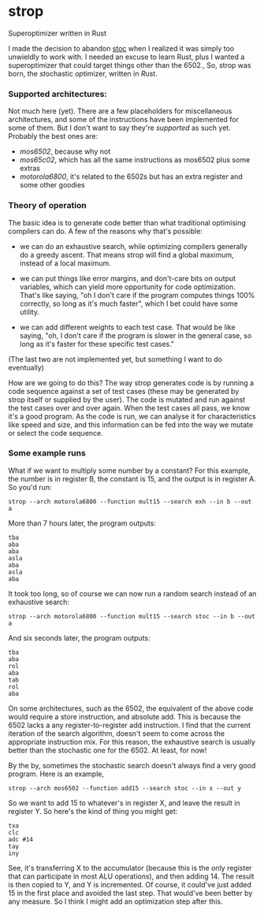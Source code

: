 # strop
Superoptimizer written in Rust

I made the decision to abandon [stoc](https://github.com/omarandlorraine/stoc)
when I realized it was simply too unwieldly to work with. I needed an excuse to
learn Rust, plus I wanted a superoptimizer that could target things other than
the 6502., So, strop was born, the *st*ochastic *op*timizer, written in *R*ust.

### Supported architectures:
Not much here (yet). There are a few placeholders for miscellaneous
architectures, and some of the instructions have been implemented for some of
them. But I don't want to say they're *supported* as such yet. Probably the
best ones are:

- *mos6502*, because why not
- *mos65c02*, which has all the same instructions as mos6502 plus some extras
- *motorola6800*, it's related to the 6502s but has an extra register and some
  other goodies

### Theory of operation
The basic idea is to generate code better than what traditional optimising
compilers can do. A few of the reasons why that's possible:

- we can do an exhaustive search, while optimizing compilers generally do a
  greedy ascent. That means strop will find a global maximum, instead of a
  local maximum.

- we can put things like error margins, and don't-care bits on output
  variables, which can yield more opportunity for code optimization. That's
  like saying, "oh I don't care if the program computes things 100% correctly,
  so long as it's much faster", which I bet could have some utility.

- we can add different weights to each test case. That would be like saying,
  "oh, I don't care if the program is slower in the general case, so long as
  it's faster for these specific test cases."

(The last two are not implemented yet, but something I want to do eventually)

How are we going to do this? The way strop generates code is by running a code
sequence against a set of test cases (these may be generated by strop itself or
supplied by the user). The code is mutated and run against the test cases over
and over again. When the test cases all pass, we know it's a good program. As
the code is run, we can analyse it for characteristics like speed and size, and
this information can be fed into the way we mutate or select the code sequence.

### Some example runs

What if we want to multiply some number by a constant? For this example, the
number is in register B, the constant is 15, and the output is in register A.
So you'd run:

    strop --arch motorola6800 --function mult15 --search exh --in b --out a

More than 7 hours later, the program outputs:

	tba
	aba
	aba
	asla
	aba
	asla
	aba

It took too long, so of course we can now run a random search instead of an
exhaustive search:

    strop --arch motorola6800 --function mult15 --search stoc --in b --out a

And six seconds later, the program outputs:

	tba
	aba
	rol
	aba
	tab
	rol
	aba

On some architectures, such as the 6502, the equivalent of the above code would
require a store instruction, and absolute add. This is because the 6502 lacks a
any register-to-register add instruction. I find that the current iteration of
the search algorithm, doesn't seem to come across the appropriate instruction 
mix. For this reason, the exhaustive search is usually better than the 
stochastic one for the 6502. At least, for now!

By the by, sometimes the stochastic search doesn't always find a very good
program. Here is an example,

    strop --arch mos6502 --function add15 --search stoc --in x --out y

So we want to add 15 to whatever's in register X, and leave the result in
register Y. So here's the kind of thing you might get:

	txa
	clc
	adc #14
	tay
	iny

See, it's transferring X to the accumulator (because this is the only register
that can participate in most ALU operations), and then adding 14. The result is
then copied to Y, and Y is incremented. Of course, it could've just added 15 in
the first place and avoided the last step. That would've been better by any
measure. So I think I might add an optimization step after this.
